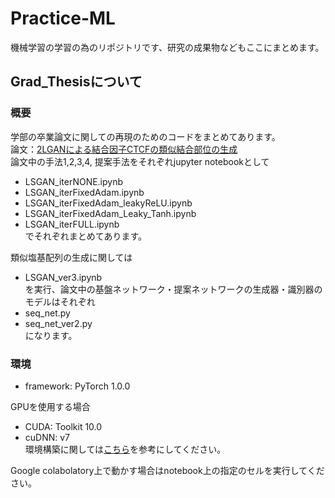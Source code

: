 # Practice-ML
機械学習の学習の為のリポジトリです、研究の成果物などもここにまとめます。

## Grad_Thesisについて
### 概要
学部の卒業論文に関しての再現のためのコードをまとめてあります。  
論文：[2LGANによる結合因子CTCFの類似結合部位の生成](https://drive.google.com/file/d/1r56vpUBB4srZacMp1zR5HGXoY7XURfbM/view?usp=sharing)  
論文中の手法1,2,3,4, 提案手法をそれぞれjupyter notebookとして
- LSGAN_iterNONE.ipynb
- LSGAN_iterFixedAdam.ipynb
- LSGAN_iterFixedAdam_leakyReLU.ipynb
- LSGAN_iterFixedAdam_Leaky_Tanh.ipynb
- LSGAN_iterFULL.ipynb  
でそれぞれまとめてあります。

類似塩基配列の生成に関しては
- LSGAN_ver3.ipynb  
を実行、論文中の基盤ネットワーク・提案ネットワークの生成器・識別器のモデルはそれぞれ
- seq_net.py
- seq_net_ver2.py  
になります。

### 環境
- framework: PyTorch 1.0.0

GPUを使用する場合
- CUDA: Toolkit 10.0
- cuDNN: v7  
環境構築に関しては[こちら](https://qiita.com/Ric418/items/b73f929739df92079451)を参考にしてください。

Google colabolatory上で動かす場合はnotebook上の指定のセルを実行してください。

